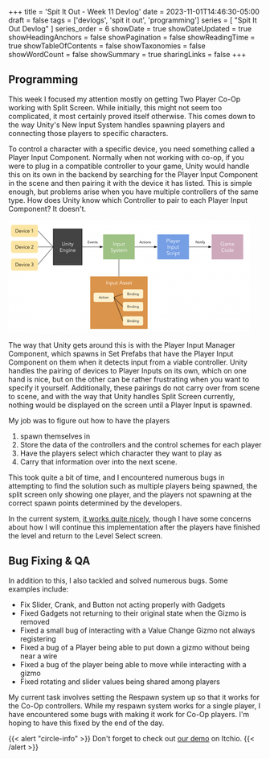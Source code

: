 +++
title = 'Spit It Out - Week 11 Devlog'
date = 2023-11-01T14:46:30-05:00
draft = false
tags = ['devlogs', 'spit it out', 'programming']
series = [ "Spit It Out Devlog" ]
series_order = 6
showDate = true
showDateUpdated = true
showHeadingAnchors = false
showPagination = false
showReadingTime = true
showTableOfContents = false
showTaxonomies = false 
showWordCount = false
showSummary = true
sharingLinks = false
+++

Programming
------

This week I focused my attention mostly on getting Two Player Co-Op working with Split Screen. While initially, this might not seem too complicated, it most certainly proved itself otherwise. This comes down to the way Unity's New Input System handles spawning players and connecting those players to specific characters. 

To control a character with a specific device, you need something called a Player Input Component. Normally when not working with co-op, if you were to plug in a compatible controller to your game, Unity would handle this on its own in the backend by searching for the Player Input Component in the scene and then pairing it with the device it has listed. This is simple enough, but problems arise when you have multiple controllers of the same type. How does Unity know which Controller to pair to each Player Input Component? It doesn't. 

<img class="thumbnailshadow" src="img/img_01.png"/>

The way that Unity gets around this is with the Player Input Manager Component, which spawns in Set Prefabs that have the Player Input Component on them when it detects input from a viable controller. Unity handles the pairing of devices to Player Inputs on its own, which on one hand is nice, but on the other can be rather frustrating when you want to specify it yourself. Additionally, these pairings do not carry over from scene to scene, and with the way that Unity handles Split Screen currently, nothing would be displayed on the screen until a Player Input is spawned. 

My job was to figure out how to have the players 
1. spawn themselves in 
2. Store the data of the controllers and the control schemes for each player
3. Have the players select which character they want to play as
4. Carry that information over into the next scene. 

This took quite a bit of time, and I encountered numerous bugs in attempting to find the solution such as multiple players being spawned, the split screen only showing one player, and the players not spawning at the correct spawn points determined by the developers. 

In the current system, [it works quite nicely](https://drive.google.com/file/d/17tpRvMw3PoEBYdRHwu6K1bLbZgbigIat/view), though I have some concerns about how I will continue this implementation after the players have finished the level and return to the Level Select screen. 

Bug Fixing & QA
------

In addition to this, I also tackled and solved numerous bugs. Some examples include: 

- Fix Slider, Crank, and Button not acting properly with Gadgets
- Fixed Gadgets not returning to their original state when the Gizmo is removed
- Fixed a small bug of interacting with a Value Change Gizmo not always registering
- Fixed a bug of a Player being able to put down a gizmo without being near a wire
- Fixed a bug of the player being able to move while interacting with a gizmo
- Fixed rotating and slider values being shared among players

My current task involves setting the Respawn system up so that it works for the Co-Op controllers. While my respawn system works for a single player, I have encountered some bugs with making it work for Co-Op players. I'm hoping to have this fixed by the end of the day. 


{{< alert "circle-info" >}}
Don't forget to check out [our demo](https://chknlee.itch.io/spit-it-out) on Itchio.
{{< /alert >}}